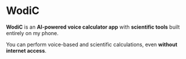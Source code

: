 # WodiC
**WodiC** is an **AI-powered voice calculator app** with **scientific tools** built entirely on my phone.


You can perform voice-based and scientific calculations, even **without internet access**.

